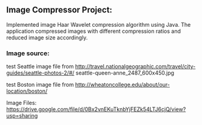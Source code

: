 ## Image Compressor Project:
Implemented image Haar Wavelet compression algorithm using Java. The application compressed images with different compression ratios and reduced image size accordingly.

### Image source:
test Seattle image file
from http://travel.nationalgeographic.com/travel/city-guides/seattle-photos-2/#/
seattle-queen-anne_2487_600x450.jpg

test Boston image file from
http://wheatoncollege.edu/about/our-location/boston/

Image Files:
https://drive.google.com/file/d/0Bx2vnEKuTknbYjFEZk54LTJ6cjQ/view?usp=sharing
